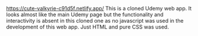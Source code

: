 https://cute-valkyrie-c91d5f.netlify.app/
This is a cloned Udemy web app. It looks almost like the main Udemy page but the functionality and interactivity is absent in this cloned one as no javascript was used in the development of this web app. Just HTML and pure CSS was used.
